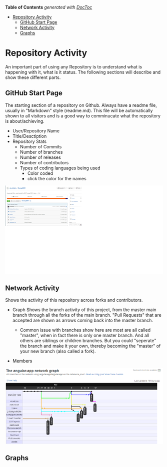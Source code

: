 **Table of Contents**  *generated with [DocToc](http://doctoc.herokuapp.com/)*

- [Repository Activity
](#repository-activity)
	- [GitHub Start Page
](#github-start-page)
	- [Network Activity
](#network-activity)
	- [Graphs
](#graphs)

Repository Activity
===================

An important part of using any Repository is to understand what is happening with it, what is it status.  The following sections will describe and show these different parts.

GitHub Start Page
-----------------

The starting section of a repository on Github.  Always have a readme file, usually in "Markdown" style (readme.md).  This file will be automatically shown to all visitors and is a good way to comminucate what the repository is about/achieving.

* User/Repository Name
* Title/Desctiption
* Repository Stats
	* Number of Commits
	* Number of branches
	* Number of releases
	* Number of contributors
	* Types of coding languages being used
		* Color coded
		* click the color for the names

![alt text][RepoOverview]


Network Activity
----------------

Shows the activity of this repository across forks and contributors.

* Graph
	Shows the branch activity of this project, from the master main branch through all the forks of the main branch.  "Pull Requests" that are accepted are shown as arrows coming back into the master branch.

	
	* Common issue with branches show here are most are all called "master", when in fact there is only one master branch.  And all others are siblings or children branches.  But you could "seperate" the branch and make it your own, thereby becoming the "master" of your new branch (also called a fork).
	
* Members

![alt text][RepoNetworkActivityGraph]


Graphs
------




[RepoOverview]: images/RepositoryOverview.png "Repository Overview Image"
[RepoNetworkActivityGraph]: images/RepositoryNetworkActivityGraph.png "Repository Activity Graph"

